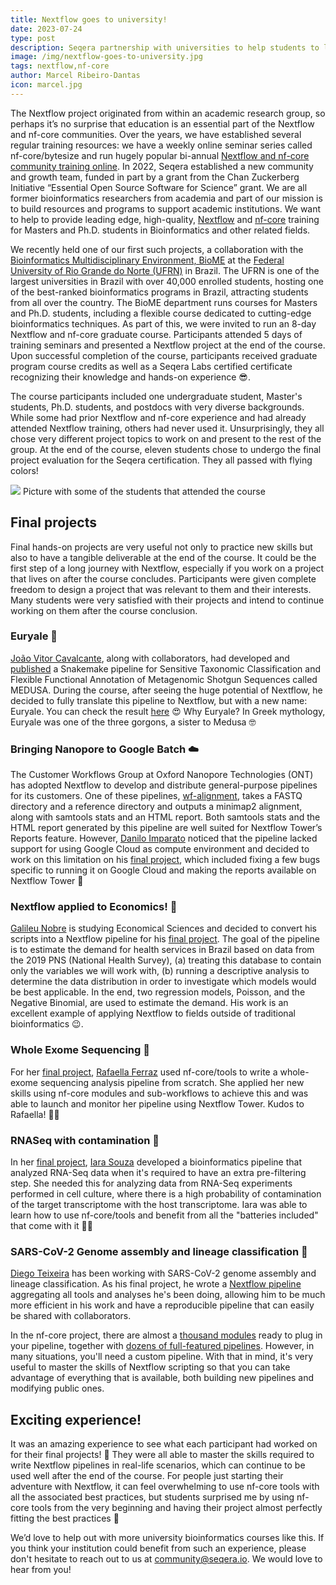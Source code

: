 ```yaml
---
title: Nextflow goes to university!
date: 2023-07-24
type: post
description: Seqera partnership with universities to help students to learn Nextflow
image: /img/nextflow-goes-to-university.jpg
tags: nextflow,nf-core
author: Marcel Ribeiro-Dantas
icon: marcel.jpg
---
```


The Nextflow project originated from within an academic research group, so perhaps it’s no surprise that education is an essential part of the Nextflow and nf-core communities. Over the years, we have established several regular training resources: we have a weekly online seminar series called nf-core/bytesize and run hugely popular bi-annual [Nextflow and nf-core community training online](https://www.youtube.com/@nf-core/playlists?view=50&sort=dd&shelf_id=2). In 2022, Seqera established a new community and growth team, funded in part by a grant from the Chan Zuckerberg Initiative “Essential Open Source Software for Science” grant. We are all former bioinformatics researchers from academia and part of our mission is to build resources and programs to support academic institutions. We want to help to provide leading edge, high-quality, [Nextflow](https://www.nextflow.io/) and [nf-core](https://nf-co.re/) training for Masters and Ph.D. students in Bioinformatics and other related fields.

We recently held one of our first such projects, a collaboration with the [Bioinformatics Multidisciplinary Environment, BioME](https://bioinfo.imd.ufrn.br/site/en-US) at the [Federal University of Rio Grande do Norte (UFRN)](https://www.ufrn.br/) in Brazil. The UFRN is one of the largest universities in Brazil with over 40,000 enrolled students, hosting one of the best-ranked bioinformatics programs in Brazil, attracting students from all over the country. The BioME department runs courses for Masters and Ph.D. students, including a flexible course dedicated to cutting-edge bioinformatics techniques. As part of this, we were invited to run an 8-day Nextflow and nf-core graduate course. Participants attended 5 days of training seminars and presented a Nextflow project at the end of the course. Upon successful completion of the course, participants received graduate program course credits as well as a Seqera Labs certified certificate recognizing their knowledge and hands-on experience 😎.

<!-- end-archive-description -->

The course participants included one undergraduate student, Master's students, Ph.D. students, and postdocs with very diverse backgrounds. While some had prior Nextflow and nf-core experience and had already attended Nextflow training, others had never used it. Unsurprisingly, they all chose very different project topics to work on and present to the rest of the group. At the end of the course, eleven students chose to undergo the final project evaluation for the Seqera certification. They all passed with flying colors!

<img src="/img/nextflow-university-class-ufrn.jpg"> Picture with some of the students that attended the course</img>

## Final projects

Final hands-on projects are very useful not only to practice new skills but also to have a tangible deliverable at the end of the course. It could be the first step of a long journey with Nextflow, especially if you work on a project that lives on after the course concludes. Participants were given complete freedom to design a project that was relevant to them and their interests. Many students were very satisfied with their projects and intend to continue working on them after the course conclusion.

### Euryale 🐍

[João Vitor Cavalcante](https://www.linkedin.com/in/joao-vitor-cavalcante), along with collaborators, had developed and [published](https://www.frontiersin.org/articles/10.3389/fgene.2022.814437/full) a Snakemake pipeline for Sensitive Taxonomic Classification and Flexible Functional Annotation of Metagenomic Shotgun Sequences called MEDUSA. During the course, after seeing the huge potential of Nextflow, he decided to fully translate this pipeline to Nextflow, but with a new name: Euryale. You can check the result [here](https://github.com/dalmolingroup/euryale/) 😍 Why Euryale? In Greek mythology, Euryale was one of the three gorgons, a sister to Medusa 🤓

### Bringing Nanopore to Google Batch ☁️

The Customer Workflows Group at Oxford Nanopore Technologies (ONT) has adopted Nextflow to develop and distribute general-purpose pipelines for its customers. One of these pipelines, [wf-alignment](https://github.com/epi2me-labs/wf-alignment), takes a FASTQ directory and a reference directory and outputs a minimap2 alignment, along with samtools stats and an HTML report. Both samtools stats and the HTML report generated by this pipeline are well suited for Nextflow Tower’s Reports feature. However, [Danilo Imparato](https://www.linkedin.com/in/daniloimparato) noticed that the pipeline lacked support for using Google Cloud as compute environment and decided to work on this limitation on his [final project](https://github.com/daniloimparato/wf-alignment), which included fixing a few bugs specific to running it on Google Cloud and making the reports available on Nextflow Tower 🤯

### Nextflow applied to Economics! 🤩

[Galileu Nobre](https://www.linkedin.com/in/galileu-nobre-901551187/) is studying Economical Sciences and decided to convert his scripts into a Nextflow pipeline for his [final project](https://github.com/galileunobre/nextflow_projeto_1). The goal of the pipeline is to estimate the demand for health services in Brazil based on data from the 2019 PNS (National Health Survey), (a) treating this database to contain only the variables we will work with, (b) running a descriptive analysis to determine the data distribution in order to investigate which models would be best applicable. In the end, two regression models, Poisson, and the Negative Binomial, are used to estimate the demand. His work is an excellent example of applying Nextflow to fields outside of traditional bioinformatics 😉.

### Whole Exome Sequencing 🧬

For her [final project](https://github.com/RafaellaFerraz/exome), [Rafaella Ferraz](https://www.linkedin.com/in/rafaella-sousa-ferraz) used nf-core/tools to write a whole-exome sequencing analysis pipeline from scratch. She applied her new skills using nf-core modules and sub-workflows to achieve this and was able to launch and monitor her pipeline using Nextflow Tower. Kudos to Rafaella! 👏🏻

### RNASeq with contamination 🧫

In her [final project](https://github.com/iaradsouza1/tab-projeto-final), [Iara Souza](https://www.linkedin.com/in/iaradsouza) developed a bioinformatics pipeline that analyzed RNA-Seq data when it's required to have an extra pre-filtering step. She needed this for analyzing data from RNA-Seq experiments performed in cell culture, where there is a high probability of contamination of the target transcriptome with the host transcriptome. Iara was able to learn how to use nf-core/tools and benefit from all the "batteries included" that come with it 🔋😬

### SARS-CoV-2 Genome assembly and lineage classification 🦠

[Diego Teixeira](https://www.linkedin.com/in/diego-go-tex) has been working with SARS-CoV-2 genome assembly and lineage classification. As his final project, he wrote a [Nextflow pipeline](https://github.com/diegogotex/sarscov2_irma_nf) aggregating all tools and analyses he's been doing, allowing him to be much more efficient in his work and have a reproducible pipeline that can easily be shared with collaborators.

In the nf-core project, there are almost a [thousand modules](https://nf-co.re/modules) ready to plug in your pipeline, together with [dozens of full-featured pipelines](https://nf-co.re/pipelines). However, in many situations, you'll need a custom pipeline. With that in mind, it's very useful to master the skills of Nextflow scripting so that you can take advantage of everything that is available, both building new pipelines and modifying public ones.

## Exciting experience!

It was an amazing experience to see what each participant had worked on for their final projects! 🤯 They were all able to master the skills required to write Nextflow pipelines in real-life scenarios, which can continue to be used well after the end of the course. For people just starting their adventure with Nextflow, it can feel overwhelming to use nf-core tools with all the associated best practices, but students surprised me by using nf-core tools from the very beginning and having their project almost perfectly fitting the best practices 🤩

We’d love to help out with more university bioinformatics courses like this. If you think your institution could benefit from such an experience, please don't hesitate to reach out to us at community@seqera.io. We would love to hear from you!

